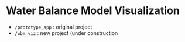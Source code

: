 # Water Balance Model Visualization

* `/prototype_app` : original project
* `/wbm_viz` : new project (under construction
